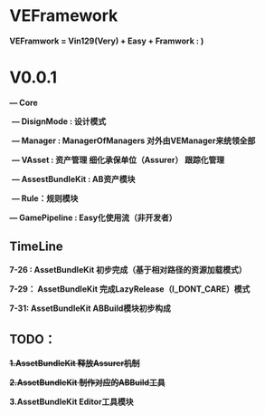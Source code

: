 # VEFramework
**VEFramwork = Vin129(Very) + Easy + Framwork  : )**



# V0.0.1

**— Core**

​	**— DisignMode  : 设计模式**

​	**— Manager : ManagerOfManagers   对外由VEManager来统领全部**

​	**— VAsset  : 资产管理    细化承保单位（Assurer） 跟踪化管理**

​		**— AssestBundleKit : AB资产模块**

​		**— Rule：规则模块**



**— GamePipeline : Easy化使用流（非开发者）**





## TimeLine

**7-26 :   AssetBundleKit 初步完成（基于相对路径的资源加载模式）**

**7-29： AssetBundleKit 完成LazyRelease（I_DONT_CARE）模式**

**7-31:    AssetBundleKit ABBuild模块初步构成**

## TODO：

**~~1.AssetBundleKit 释放Assurer机制~~**

**~~2.AssetBundleKit 制作对应的ABBuild工具~~**

**3.AssetBundleKit Editor工具模块**

